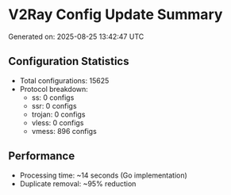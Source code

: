 # V2Ray Config Update Summary
Generated on: 2025-08-25 13:42:47 UTC

## Configuration Statistics
- Total configurations: 15625
- Protocol breakdown:
  - ss: 0 configs
  - ssr: 0 configs
  - trojan: 0 configs
  - vless: 0 configs
  - vmess: 896 configs

## Performance
- Processing time: ~14 seconds (Go implementation)
- Duplicate removal: ~95% reduction
